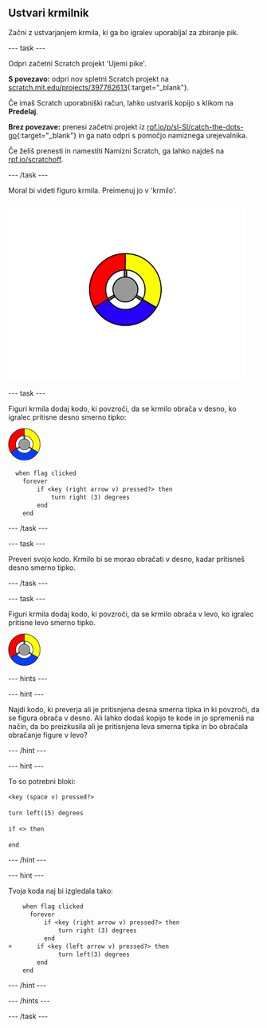 ## Ustvari krmilnik

Začni z ustvarjanjem krmila, ki ga bo igralev uporabljal za zbiranje pik.

--- task ---

Odpri začetni Scratch projekt 'Ujemi pike'.

**S povezavo:** odpri nov spletni Scratch projekt na [scratch.mit.edu/projects/397762613](https://scratch.mit.edu/projects/397762613){:target="_blank"}.

Če imaš Scratch uporabniški račun, lahko ustvariš kopijo s klikom na **Predelaj**.

**Brez povezave:** prenesi začetni projekt iz [rpf.io/p/sl-SI/catch-the-dots-go](http://rpf.io/p/sl-SI/catch-the-dots-go){:target="_blank"} in ga nato odpri s pomočjo namiznega urejevalnika.

Če želiš prenesti in namestiti Namizni Scratch, ga lahko najdeš na [rpf.io/scratchoff](http://rpf.io/scratchoff).

--- /task ---

Moral bi videti figuro krmila. Preimenuj jo v 'krmilo'.

![posnetek zaslona](images/dots-controller.png)

--- task ---

Figuri krmila dodaj kodo, ki povzroči, da se krmilo obrača v desno, ko igralec pritisne desno smerno tipko:

![Figura krmila](images/controller-sprite.png)

```blocks3
  when flag clicked
	forever
		if <key (right arrow v) pressed?> then
			turn right (3) degrees
		end
	end
```

--- /task ---

--- task ---

Preveri svojo kodo. Krmilo bi se morao obračati v desno, kadar pritisneš desno smerno tipko.

--- /task ---

--- task ---

Figuri krmila dodaj kodo, ki povzroči, da se krmilo obrača v levo, ko igralec pritisne levo smerno tipko.

![Figura krmila](images/controller-sprite.png)

--- hints ---


--- hint ---

Najdi kodo, ki preverja ali je pritisnjena desna smerna tipka in ki povzroči, da se figura obrača v desno. Ali lahko dodaš kopijo te kode in jo spremeniš na način, da bo preizkusila ali je pritisnjena leva smerna tipka in bo obračala obračanje figure v levo?

--- /hint ---

--- hint ---

To so potrebni bloki:

```blocks3
<key (space v) pressed?>

turn left(15) degrees

if <> then

end
```

--- /hint ---

--- hint ---

Tvoja koda naj bi izgledala tako:

```blocks3
    when flag clicked
	  forever
		  if <key (right arrow v) pressed?> then
			  turn right (3) degrees
		  end
+ 		if <key (left arrow v) pressed?> then
			  turn left(3) degrees
		end
	end
```

--- /hint ---

--- /hints ---

--- /task ---